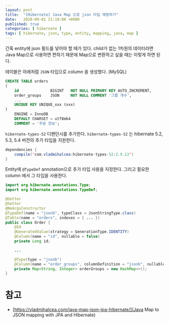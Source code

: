 ```yaml
---
layout: post
title:  "[Hibernate] Java Map 으로 json 타입 매핑하기"
date:   2020-09-01 21:18:00 +0900
published: true
categories: [ hibernate ]
tags: [ hibernate, json, type, entity, mapping, java, map ]
---
```


간혹 entity에 json 필드를 넣어야 할 때가 있다. child가 없는 1차원의 데이터라면 Java Map으로 사용하면 편하기 때문에 Map으로 변환하고 싶을 때는 이렇게 하면 된다.

테이블은 아래처럼 `JSON` 타입으로 column 을 생성했다. (MySQL)

```sql
CREATE TABLE orders
(
    id              BIGINT   NOT NULL PRIMARY KEY AUTO_INCREMENT,
    order_groups    JSON     NOT NULL COMMENT '그룹 개수',
    ...
    UNIQUE KEY UNIQUE_xxx (xxx)
)
    ENGINE = InnoDB
    DEFAULT CHARSET = utf8mb4
    COMMENT = '주문 정보';
```

`hibernate-types-52` 디펜던시를 추가한다. `hibernate-types-52` 는 hibernate 5.2, 5.3, 5.4 버전의 추가 타입을 지원한다.

```java
dependencies {
    compile('com.vladmihalcea:hibernate-types-52:2.9.13')
}
```

Entity에 `@TypeDef` annotation으로 추가 타입 사용을 지정한다. 그리고 필요한 column 에서 그 타입을 사용한다.

```java
import org.hibernate.annotations.Type;
import org.hibernate.annotations.TypeDef;

@Getter
@Setter
@NoArgsConstructor
@TypeDef(name = "jsonb", typeClass = JsonStringType.class)
@Table(name = "orders", indexes = { ... })
public class Order {
    @Id
    @GeneratedValue(strategy = GenerationType.IDENTITY)
    @Column(name = "id", nullable = false)
    private Long id;

    ...

    @Type(type = "jsonb")
    @Column(name = "order_groups", columnDefinition = "jsonb", nullable = false)
    private Map<String, Integer> orderGroups = new HashMap<>();
}
```


# 참고

- [https://vladmihalcea.com/java-map-json-jpa-hibernate/](Java Map to JSON mapping with JPA and Hibernate)
